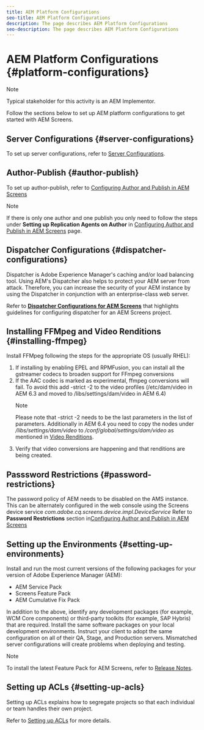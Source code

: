 ```yaml
---
title: AEM Platform Configurations
seo-title: AEM Platform Configurations
description: The page describes AEM Platform Configurations
seo-description: The page describes AEM Platform Configurations
---
```

# AEM Platform Configurations  {#platform-configurations}

>[!NOTE]
>
>Typical stakeholder for this activity is an AEM Implementor.

Follow the sections below to set up AEM platform configurations to get started with AEM Screens.

## Server Configurations {#server-configurations}

To set up server configurations, refer to [Server Configurations](https://helpx.adobe.com/experience-manager/6-5/screens/using/configuring-screens-introduction.html#ServerConfiguration).

## Author-Publish {#author-publish}

To set up author-publish, refer to [Configuring Author and Publish in AEM Screens](https://helpx.adobe.com/experience-manager/6-5/screens/using/author-and-publish.html)

>[!NOTE]
>
> If there is only one author and one publish you only need to follow the steps under **Setting up Replication Agents on Author** in [Configuring Author and Publish in AEM Screens](https://helpx.adobe.com/experience-manager/6-5/screens/using/author-and-publish.html) page.

## Dispatcher Configurations {#dispatcher-configurations}

Dispatcher is Adobe Experience Manager's caching and/or load balancing tool. Using AEM's Dispatcher also helps to protect your AEM server from attack. Therefore, you can increase the security of your AEM instance by using the Dispatcher in conjunction with an enterprise-class web server.

Refer to **[Dispatcher Configurations for AEM Screens](https://helpx.adobe.com/experience-manager/6-5/screens/using/dispatcher-configurations-aem-screens.html)** that highlights guidelines for configuring dispatcher for an AEM Screens project.

## Installing FFMpeg and Video Renditions {#installing-ffmpeg}

Install FFMpeg following the steps for the appropriate OS (usually RHEL):

1. If installing by enabling EPEL and RPMFusion, you can install all the gstreamer codecs to broaden support for FFmpeg conversions
1. If the AAC codec is marked as experimental, ffmpeg conversions will fail. To avoid this add -strict -2 to the video profiles (/etc/dam/video in AEM 6.3 and moved to /libs/settings/dam/video in AEM 6.4)
   >[!NOTE]
   >
   > Please note that -strict -2 needs to be the last parameters in the list of parameters. Additionally in AEM 6.4 you need to copy the nodes under */libs/settings/dam/video* to */conf/global/settings/dam/video* as mentioned in [Video Renditions](https://helpx.adobe.com/experience-manager/6-5/screens/using/generating-renditions.html).
1. Verify that video conversions are happening and that renditions are being created.

## Passsword Restrictions {#password-restrictions}

The password policy of AEM needs to be disabled on the AMS instance. This can be alternately configured in the web console using the Screens device service *com.adobe.cq.screens.device.impl.DeviceService*
Refer to **Password Restrictions** section in[Configuring Author and Publish in AEM Screens](https://helpx.adobe.com/experience-manager/6-5/screens/using/author-and-publish.html)

## Setting up the Environments {#setting-up-environments}

Install and run the most current versions of the following packages for your version of Adobe Experience Manager (AEM):

* AEM Service Pack
* Screens Feature Pack
* AEM Cumulative Fix Pack

In addition to the above, identify any development packages (for example, WCM Core
components) or third-party toolkits (for example, SAP Hybris) that are required.
Install the same software packages on your local development environments. Instruct your client to adopt the same configuration on all of their QA, Stage, and Production servers. Mismatched server configurations will create problems when deploying and testing.

>[!NOTE]
> To install the latest Feature Pack for AEM Screens, refer to [Release Notes](https://helpx.adobe.com/experience-manager/6-5/screens/user-guide.html?topic=/experience-manager/6-5/screens/morehelp/release-notes.ug.js).

## Setting up ACLs {#setting-up-acls}

Setting up ACLs explains how to segregate projects so that each individual or team handles their own project.

Refer  to [Setting up ACLs](https://helpx.adobe.com/experience-manager/6-5/screens/using/setting-up-acls.html) for more details.
